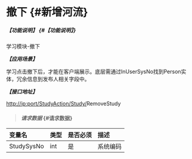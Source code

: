 # 撤下 {#新增河流}

##### _【功能说明】_ {#【功能说明】}

学习模块-撤下

_**【应用场景】**_

学习点击撤下后，才能在客户端展示。底层需通过InUserSysNo找到Person实体，冗余信息到发布人相关字段中。

_**【接口地址】**_

[http://ip:port/StudyAction/Study/](http://ip:port/HMAction/River/AddRiver)RemoveStudy

> #### _请求数据_ {#请求数据}

| 变量名 | 类型 | 是否必须 | 描述 |
| :--- | :--- | :--- | :--- |
| StudySysNo | int | 是 | 系统编码 |



